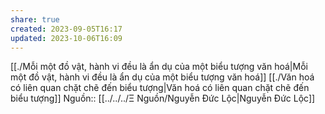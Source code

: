 ```yaml
---
share: true
created: 2023-09-05T16:17
updated: 2023-10-06T16:09
---
```

[[./Mỗi một đồ vật, hành vi đều là ẩn dụ của một biểu tượng văn hoá|Mỗi một đồ vật, hành vi đều là ẩn dụ của một biểu tượng văn hoá]] 
[[./Văn hoá có liên quan chặt chẽ đến biểu tượng|Văn hoá có liên quan chặt chẽ đến biểu tượng]]
Nguồn:: [[../../../Ξ Nguồn/Nguyễn Đức Lộc|Nguyễn Đức Lộc]]
